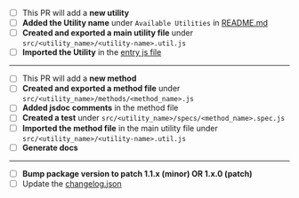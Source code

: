 - [ ] This PR will add a **new utility**
- [ ] **Added the Utility name** under `Available Utilities` in [README.md](../README.md)
- [ ] **Created and exported a main utility file** under `src/<utility_name>/<utility-name>.util.js`
- [ ] **Imported the Utility** in the [entry js file](../src/index.js)

----

- [ ] This PR will add a **new method**
- [ ] **Created and exported a method file** under `src/<utility_name>/methods/<method_name>.js`
- [ ] **Added jsdoc comments** in the method file
- [ ] **Created a test** under `src/<utility_name>/specs/<method_name>.spec.js`
- [ ] **Imported the method file** in the main utility file under `src/<utility_name>/<utility-name>.util.js`
- [ ] **Generate docs**

----

- [ ] **Bump package version to patch 1.1.x (minor) OR 1.x.0 (patch)**
- [ ] Update the [changelog.json](./changelog.json)
